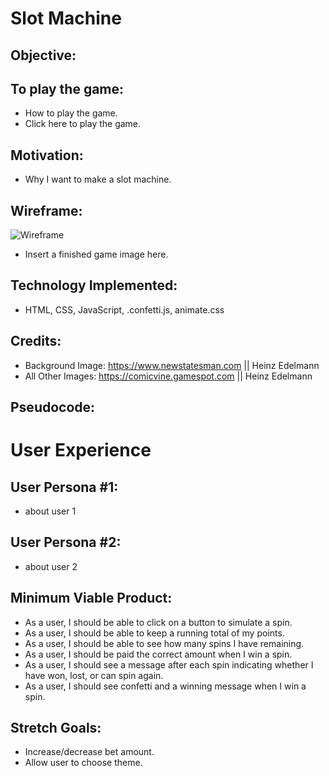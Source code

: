 # Slot Machine 

## Objective:

## To play the game:

* How to play the game.
* Click here to play the game.

## Motivation: 

* Why I want to make a slot machine.

## Wireframe:

![Wireframe](https://i.imgur.com/wnb6Jkc.jpg)
* Insert a finished game image here.

## Technology Implemented:

* HTML, CSS, JavaScript, .confetti.js, animate.css

## Credits: 

* Background Image: https://www.newstatesman.com || Heinz Edelmann
* All Other Images: https://comicvine.gamespot.com || Heinz Edelmann

## Pseudocode:

# User Experience
## User Persona #1:
* about user 1
## User Persona #2:
* about user 2

## Minimum Viable Product:
* As a user, I should be able to click on a button to simulate a spin. 
* As a user, I should be able to keep a running total of my points. 
* As a user, I should be able to see how many spins I have remaining.
* As a user, I should be paid the correct amount when I win a spin.
* As a user, I should see a message after each spin indicating whether I have won, lost, or can spin again. 
* As a user, I should see confetti and a winning message when I win a spin.  


## Stretch Goals:
* Increase/decrease bet amount.
* Allow user to choose theme.
  
